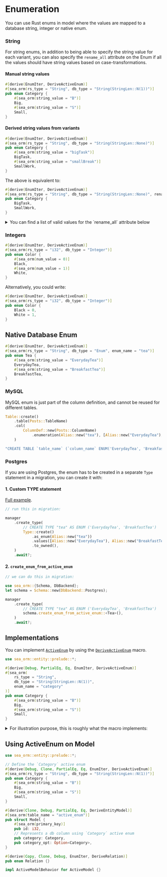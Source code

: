 # Enumeration

You can use Rust enums in model where the values are mapped to a database string, integer or native enum.

### String

For string enums, in addition to being able to specify the string value for each variant, you can also specify the `rename_all` attribute on the Enum if all the values should have string values based on case-transformations.

#### Manual string values

```rust
#[derive(EnumIter, DeriveActiveEnum)]
#[sea_orm(rs_type = "String", db_type = "String(StringLen::N(1))")]
pub enum Category {
    #[sea_orm(string_value = "B")]
    Big,
    #[sea_orm(string_value = "S")]
    Small,
}
```

#### Derived string values from variants

```rust
#[derive(EnumIter, DeriveActiveEnum)]
#[sea_orm(rs_type = "String", db_type = "String(StringLen::None)")]
pub enum Category {
    #[sea_orm(string_value = "bigTask")]
    BigTask,
    #[sea_orm(string_value = "smallBreak")]
    SmallWork,
}
```

The above is equivalent to:

```rust
#[derive(EnumIter, DeriveActiveEnum)]
#[sea_orm(rs_type = "String", db_type = "String(StringLen::None)", rename_all = "camelCase")]
pub enum Category {
    BigTask,
    SmallWork,
}
```

<details>
    <summary>You can find a list of valid values for the `rename_all` attribute below</summary>

- camelCase
- kebab-case
- mixed_case
- SCREAMING_SNAKE_CASE
- snake_case
- title_case
- UPPERCASE
- lowercase
- SCREAMING-KEBAB-CASE
- PascalCase

</details>

### Integers

```rust
#[derive(EnumIter, DeriveActiveEnum)]
#[sea_orm(rs_type = "i32", db_type = "Integer")]
pub enum Color {
    #[sea_orm(num_value = 0)]
    Black,
    #[sea_orm(num_value = 1)]
    White,
}
```
Alternatively, you could write:
```rust
#[derive(EnumIter, DeriveActiveEnum)]
#[sea_orm(rs_type = "i32", db_type = "Integer")]
pub enum Color {
    Black = 0,
    White = 1,
}
```

## Native Database Enum

```rust
#[derive(EnumIter, DeriveActiveEnum)]
#[sea_orm(rs_type = "String", db_type = "Enum", enum_name = "tea")]
pub enum Tea {
    #[sea_orm(string_value = "EverydayTea")]
    EverydayTea,
    #[sea_orm(string_value = "BreakfastTea")]
    BreakfastTea,
}
```

### MySQL

MySQL enum is just part of the column definition, and cannot be reused for different tables.

```rust
Table::create()
    .table(Posts::TableName)
    .col(
        ColumnDef::new(Posts::ColumnName)
            .enumeration(Alias::new("tea"), [Alias::new("EverydayTea"), Alias::new("BreakfastTea")]),
    )

"CREATE TABLE `table_name` (`column_name` ENUM('EverydayTea', 'BreakfastTea'))",
```

### Postgres

If you are using Postgres, the enum has to be created in a separate `Type` statement in a migration, you can create it with:

#### 1. Custom TYPE statement

[Full example](https://github.com/SeaQL/sea-orm/blob/master/sea-orm-migration/tests/common/migration/m20220118_000004_create_tea_enum.rs).

```rust
// run this in migration:

manager
    .create_type(
        // CREATE TYPE "tea" AS ENUM ('EverydayTea', 'BreakfastTea')
        Type::create()
            .as_enum(Alias::new("tea"))
            .values([Alias::new("EverydayTea"), Alias::new("BreakfastTea")])
            .to_owned(),
    )
    .await?;
```

#### 2. `create_enum_from_active_enum`

```rust
// we can do this in migration:

use sea_orm::{Schema, DbBackend};
let schema = Schema::new(DbBackend::Postgres);

manager
    .create_type(
        // CREATE TYPE "tea" AS ENUM ('EverydayTea', 'BreakfastTea')
        schema.create_enum_from_active_enum::<Tea>(),
    )
    .await?;
```

## Implementations

You can implement [`ActiveEnum`](https://docs.rs/sea-orm/*/sea_orm/entity/trait.ActiveEnum.html) by using the [`DeriveActiveEnum`](https://docs.rs/sea-orm/*/sea_orm/derive.DeriveActiveEnum.html) macro.

```rust
use sea_orm::entity::prelude::*;

#[derive(Debug, PartialEq, Eq, EnumIter, DeriveActiveEnum)]
#[sea_orm(
    rs_type = "String",
    db_type = "String(StringLen::N(1))",
    enum_name = "category"
)]
pub enum Category {
    #[sea_orm(string_value = "B")]
    Big,
    #[sea_orm(string_value = "S")]
    Small,
}
```

<details>
  <summary>For illustration purpose, this is roughly what the macro implements:</summary>
  <div>

```rust
use sea_orm::entity::prelude::*;

#[derive(Debug, PartialEq, Eq, EnumIter)]
pub enum Category {
    Big,
    Small,
}

// Implementing manually
impl ActiveEnum for Category {
    // The macro attribute `rs_type` is being pasted here
    type Value = String;

    // By default, the name of Rust enum in camel case if `enum_name` was not provided explicitly
    fn name() -> String {
        "category".to_owned()
    }

    // Map Rust enum variants to corresponding `num_value` or `string_value`
    fn to_value(&self) -> Self::Value {
        match self {
            Self::Big => "B",
            Self::Small => "S",
        }
        .to_owned()
    }

    // Map `num_value` or `string_value` to corresponding Rust enum variants
    fn try_from_value(v: &Self::Value) -> Result<Self, DbErr> {
        match v.as_ref() {
            "B" => Ok(Self::Big),
            "S" => Ok(Self::Small),
            _ => Err(DbErr::Type(format!(
                "unexpected value for Category enum: {}",
                v
            ))),
        }
    }

    // The macro attribute `db_type` is being pasted here
    fn db_type() -> ColumnDef {
        ColumnType::String(Some(1)).def()
    }
}
```
  </div>
</details>

## Using ActiveEnum on Model

```rust
use sea_orm::entity::prelude::*;

// Define the `Category` active enum
#[derive(Debug, Clone, PartialEq, Eq, EnumIter, DeriveActiveEnum)]
#[sea_orm(rs_type = "String", db_type = "String(StringLen::N(1))")]
pub enum Category {
    #[sea_orm(string_value = "B")]
    Big,
    #[sea_orm(string_value = "S")]
    Small,
}

#[derive(Clone, Debug, PartialEq, Eq, DeriveEntityModel)]
#[sea_orm(table_name = "active_enum")]
pub struct Model {
    #[sea_orm(primary_key)]
    pub id: i32,
    // Represents a db column using `Category` active enum
    pub category: Category,
    pub category_opt: Option<Category>,
}

#[derive(Copy, Clone, Debug, EnumIter, DeriveRelation)]
pub enum Relation {}

impl ActiveModelBehavior for ActiveModel {}
```
